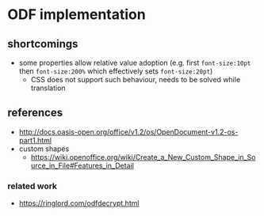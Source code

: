 # ODF implementation

## shortcomings

- some properties allow relative value adoption (e.g. first `font-size:10pt` then `font-size:200%` which effectively sets `font-size:20pt`)
  - CSS does not support such behaviour, needs to be solved while translation

## references

- http://docs.oasis-open.org/office/v1.2/os/OpenDocument-v1.2-os-part1.html
- custom shapes
  - https://wiki.openoffice.org/wiki/Create_a_New_Custom_Shape_in_Source_in_File#Features_in_Detail

### related work

- https://ringlord.com/odfdecrypt.html
